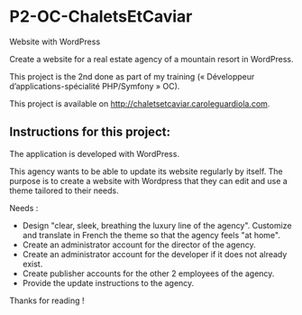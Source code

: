 # P2-OC-ChaletsEtCaviar
Website with WordPress

Create a website for a real estate agency of a mountain resort in WordPress.

This project is the 2nd done as part of my training (« Développeur d’applications-spécialité PHP/Symfony » OC).

This project is available on http://chaletsetcaviar.caroleguardiola.com.

## Instructions for this project:

The application is developed with WordPress.

This agency wants to be able to update its website regularly by itself. 
The purpose is to create a website with Wordpress that they can edit and use a theme tailored to their needs.

Needs :
* Design "clear, sleek, breathing the luxury line of the agency". Customize and translate in French the theme so that the agency feels "at home". 
* Create an administrator account for the director of the agency.
* Create an administrator account for the developer if it does not already exist.
* Create publisher accounts for the other 2 employees of the agency.
* Provide the update instructions to the agency.

Thanks for reading !